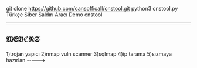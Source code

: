 git clone https://github.com/cansofficall/cnstool.git
python3 cnstool.py
Türkçe Siber Saldırı Aracı Demo cnstool

------------
𝔚𝔈𝔅ℭ𝔑𝔖
------------


1)trojan yapıcı
2)nmap vuln scanner
3)sqlmap
4)ip tarama
5)sızmaya hazırlan
----->
